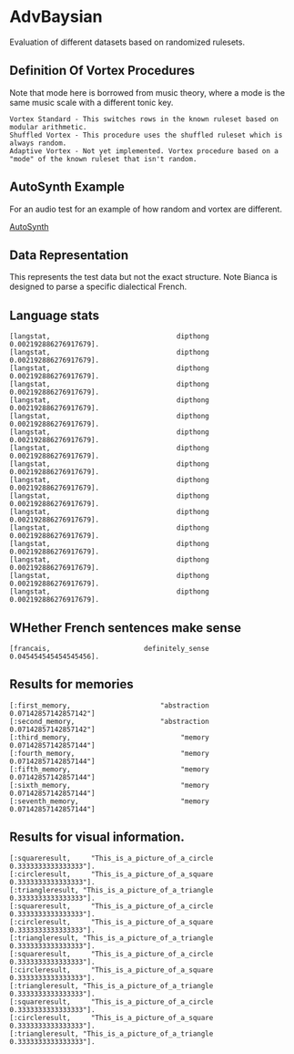 # AdvBaysian
Evaluation of different datasets based on randomized rulesets.

## Definition Of Vortex Procedures
Note that mode here is borrowed from music theory, where a mode is the same music scale with a different tonic key.

~~~
Vortex Standard - This switches rows in the known ruleset based on modular arithmetic.
Shuffled Vortex - This procedure uses the shuffled ruleset which is always random.
Adaptive Vortex - Not yet implemented. Vortex procedure based on a "mode" of the known ruleset that isn't random.
~~~

## AutoSynth Example
For an audio test for an example of how random and vortex are different.

[AutoSynth](https://github.com/LWFlouisa/AutoSynth)

## Data Representation
This represents the test data but not the exact structure. Note Bianca is designed to parse a specific dialectical French.

## Language stats
~~~
[langstat,                               dipthong 0.002192886276917679].
[langstat,                               dipthong 0.002192886276917679].
[langstat,                               dipthong 0.002192886276917679].
[langstat,                               dipthong 0.002192886276917679].
[langstat,                               dipthong 0.002192886276917679].
[langstat,                               dipthong 0.002192886276917679].
[langstat,                               dipthong 0.002192886276917679].
[langstat,                               dipthong 0.002192886276917679].
[langstat,                               dipthong 0.002192886276917679].
[langstat,                               dipthong 0.002192886276917679].
[langstat,                               dipthong 0.002192886276917679].
[langstat,                               dipthong 0.002192886276917679].
[langstat,                               dipthong 0.002192886276917679].
[langstat,                               dipthong 0.002192886276917679].
[langstat,                               dipthong 0.002192886276917679].
[langstat,                               dipthong 0.002192886276917679].
[langstat,                               dipthong 0.002192886276917679].
~~~

## WHether French sentences make sense
~~~
[francais,                       definitely_sense 0.045454545454545456].
~~~

## Results for memories
~~~
[:first_memory,                      "abstraction 0.07142857142857142"]
[:second_memory,                     "abstraction 0.07142857142857142"]
[:third_memory,                           "memory 0.07142857142857144"]
[:fourth_memory,                          "memory 0.07142857142857144"]
[:fifth_memory,                           "memory 0.07142857142857144"]
[:sixth_memory,                           "memory 0.07142857142857144"]
[:seventh_memory,                         "memory 0.07142857142857144"]
~~~

## Results for visual information.
~~~text
[:squareresult,     "This_is_a_picture_of_a_circle 0.3333333333333333"].
[:circleresult,     "This_is_a_picture_of_a_square 0.3333333333333333"].
[:triangleresult, "This_is_a_picture_of_a_triangle 0.3333333333333333"].
[:squareresult,     "This_is_a_picture_of_a_circle 0.3333333333333333"].
[:circleresult,     "This_is_a_picture_of_a_square 0.3333333333333333"].
[:triangleresult, "This_is_a_picture_of_a_triangle 0.3333333333333333"].
[:squareresult,     "This_is_a_picture_of_a_circle 0.3333333333333333"].
[:circleresult,     "This_is_a_picture_of_a_square 0.3333333333333333"].
[:triangleresult, "This_is_a_picture_of_a_triangle 0.3333333333333333"].
[:squareresult,     "This_is_a_picture_of_a_circle 0.3333333333333333"].
[:circleresult,     "This_is_a_picture_of_a_square 0.3333333333333333"].
[:triangleresult, "This_is_a_picture_of_a_triangle 0.3333333333333333"].
~~~

